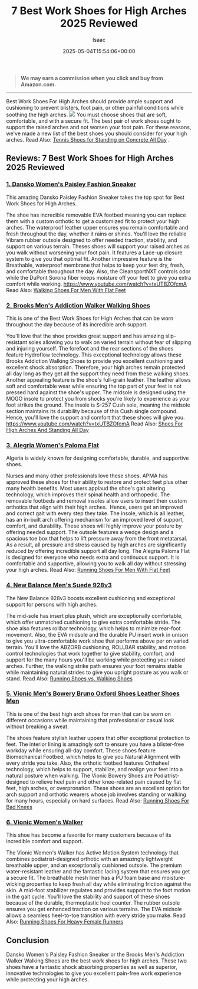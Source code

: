﻿---
author: Isaac
layout: post
title: 7 Best Work Shoes for High Arches 2025 Reviewed
date: '2025-05-04T15:54:06+00:00'
categories:
- walking Shoes
tags: []
slug: /best-work-shoes-for-high-arches/
lastmod: 2025-05-07T12:21:26+03:00
---
> **We may earn a commission when you click and buy from Amazon.com.**
>

---
Best Work Shoes For High Arches should provide ample support and cushioning to prevent blisters, foot pain, or other painful conditions while soothing the high arches.
![](/assets/img/img/)
You must choose shoes that are soft, comfortable, and with a secure fit. The best pair of work shoes ought to support the raised arches and not worsen your foot pain.
For these reasons, we've made a new list of the best shoes you should consider for your high arches. Read Also:
[Tennis Shoes for Standing on Concrete All Day](https://pestpolicy.com/best-tennis-shoes-for-standing-on-concrete-all-day/)
.
## Reviews: 7 Best Work Shoes for High Arches 2025 Reviewed
### [1. Dansko Women's Paisley Fashion Sneaker](https://www.amazon.com/dp/B01BF3WUP8/?tag=p-policy-20)
This amazing Dansko Paisley Fashion Sneaker takes the top spot for Best Work Shoes for High Arches.

The shoe has incredible removable EVA footbed meaning you can replace them with a custom orthotic to get a customized fit to protect your high arches.
The waterproof leather upper ensures you remain comfortable and fresh throughout the day, whether it rains or shines.
You'll love the reliable Vibram rubber outsole designed to offer needed traction, stability, and support on various terrain.
Theses shoes will support your raised arches as you walk without worsening your foot pain. It features a Lace-up closure system to give you that optimal fit.
Another impressive feature is the Breathable, waterproof membrane that helps to keep your feet dry, fresh, and comfortable throughout the day. Also, the CleansportNXT controls odor while the DuPont Sorona fiber keeps moisture off your feet to give you extra comfort while working.
https://www.youtube.com/watch?v=txUTBZOfcmA
Read Also:
[Walking Shoes For Men With Flat Feet](https://pestpolicy.com/best-walking-shoes-for-men-with-flat-feet/)
### [2. Brooks Men's Addiction Walker Walking Shoes](https://www.amazon.com/Brooks-Addiction-Walker-Walking-Shoes/dp/B0012HR2I8/ref=as_li_ss_tl?ie=UTF8&linkCode=ll1&tag=p-policy-20&linkId=82d5697b4b005aa417fc084385eb036b&language=en_US)
This is one of the Best Work Shoes for High Arches that can be worn throughout the day because of its incredible arch support.

You'll love that the shoe provides great support and has amazing slip-resistant soles allowing you to walk on varied terrain without fear of slipping and injuring yourself.
The forefoot and the rear sections of the shoes feature Hydroflow technology. This exceptional technology allows these Brooks Addiction Walking Shoes to provide you excellent cushioning and excellent shock absorption. Therefore, your high arches remain protected all day long as they get all the support they need from these walking shoes.
Another appealing feature is the shoe's full-grain leather. The leather allows soft and comfortable wear while ensuring the top part of your feet is not pressed hard against the shoe's upper.
The midsole is designed using the MOGO insole to protect you from shocks you're likely to experience as your foot strikes the ground. The insole is S-257 Cush sole, meaning the midsole section maintains its durability because of this Cush single compound. Hence, you'll love the support and comfort that these shoes will give you.
https://www.youtube.com/watch?v=txUTBZOfcmA
Read Also:
[Shoes For High Arches And Standing All Day](https://pestpolicy.com/best-shoes-for-high-arches-and-standing-all-day/)
### [3. Alegria Women's Paloma Flat](https://www.amazon.com/dp/B0033WST6E/?tag=p-policy-20)
Algeria is widely known for designing comfortable, durable, and supportive shoes.

Nurses and many other professionals love these shoes. APMA has approved these shoes for their ability to restore and protect feet plus other many health benefits.
Most users applaud the shoe's gait altering technology, which improves their spinal health and orthopedic. The removable footbeds and removal insoles allow users to insert their custom orthotics that align with their high arches.  Hence, users get an improved and correct gait with every step they take.
The insole, which is all leather, has an in-built arch offering mechanism for an improved level of support, comfort, and durability. These shoes will highly improve your posture by offering needed support.
The outsole features a wedge design and a spacious toe box that helps to lift pressure away from the front metatarsal. As a result, all pressure and stress caused by high arches are significantly reduced by offering incredible support all day long.
The Alegria Paloma Flat is designed for everyone who needs extra and continuous support. It is comfortable and supportive, allowing you to walk all day without stressing your high arches.
Read Also:
[Running Shoes For Men With Flat Feet](https://pestpolicy.com/best-running-shoes-for-men-with-flat-feet/)
### [4. New Balance Men's Suede 928v3](https://www.amazon.com/dp/B01MQY9IGX/?tag=p-policy-20)
The New Balance 928v3 boosts excellent cushioning and exceptional support for persons with high arches.

The mid-sole has insert plus plush, which are exceptionally comfortable, which offer unmatched cushioning to give extra comfortable stride.
The shoe also features rollbar technology, which helps to minimize rear-foot movement. Also, the EVA midsole and the durable PU insert work in unison to give you ultra-comfortable work shoe that performs above per on varied terrain.
You'll love the ABZORB cushioning, ROLLBAR stability, and motion control technologies that work together to give stability, comfort, and support for the many hours you'll be working while protecting your raised arches.
Further, the walking strike path ensures your foot remains stable while maintaining natural strides to give you upright posture as you walk or stand.
Read Also:
[Running Shoes vs. Walking Shoes](https://pestpolicy.com/running-shoes-vs-walking-shoes-for-weight-loss/)
### [5. Vionic Men's Bowery Bruno Oxford Shoes  Leather Shoes Men](https://www.amazon.com/dp/B07C4YVLC9/?tag=p-policy-20)
This is one of the best high arch shoes for men that can be worn on different occasions while maintaining that professional or casual look without breaking a sweat.

The shoes feature stylish leather uppers that offer exceptional protection to feet. The interior lining is amazingly soft to ensure you have a blister-free workday while ensuring all-day comfort.
These shoes feature Biomechanical Footbed, which helps to give you Natural Alignment with every stride you take.
Also, the orthotic footbed features Orthaheel technology, which helps to support, stabilize, and realign your feet into a natural posture when walking.
The Vionic Bowery Shoes are Podiatrist-designed to relieve heel pain and other knee-related pain caused by flat feet, high arches, or overpronation.
These shoes are an excellent option for arch support and orthotic wearers whose job involves standing or walking for many hours, especially on hard surfaces.
Read Also:
[Running Shoes For Bad Knees](https://pestpolicy.com/best-running-shoes-for-bad-knees/)
### [6. Vionic Women's Walker](https://www.amazon.com/dp/B004NJ93YS/?tag=p-policy-20)
This shoe has become a favorite for many customers because of its incredible comfort and support.

The Vionic Women's Walker has Active Motion System technology that combines podiatrist-designed orthotic with an amazingly lightweight breathable upper, and an exceptionally cushioned outsole.
The premium water-resistant leather and the fantastic lacing system that ensures you get a secure fit. The breathable mesh liner has a PU foam base and moisture-wicking properties to keep fresh all day while eliminating friction against the skin.
A mid-foot stabilizer regulates and provides support to the foot motion in the gait cycle. You'll love the stability and support of these shoes because of the durable, thermoplastic heel counter.
The rubber outsole ensures you get enhanced traction on various terrains. The EVA midsole allows a seamless heel-to-toe transition with every stride you make.
Read Also:
[Running Shoes For Heavy Female Runners](https://pestpolicy.com/best-running-shoes-for-heavy-female-runners/)
## Conclusion
Dansko Women's Paisley Fashion Sneaker or the Brooks Men's Addiction Walker Walking Shoes are the best work shoes for high arches.
These two shoes have a fantastic shock absorbing properties as well as superior, innovative technologies to give you excellent pain-free work experience while protecting your high arches.